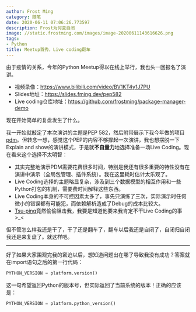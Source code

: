 ```yaml
---
author: Frost Ming
category: 随笔
date: 2020-06-11 07:06:26.773597
description: Frost为何变自闭
image: //static.frostming.com/images/image-20200611143616626.png
tags:
- Python
title: Meetup首秀，Live coding翻车
---
```


由于疫情的关系，今年的Python Meetup得以在线上举行，我也头一回报名了演讲。

* 视频录像：https://www.bilibili.com/video/BV1KT4y1J7PU
* Slides地址：https://slides.fming.dev/pep582
* Live coding仓库地址：https://github.com/frostming/package-manager-demo

现在开始简单的复盘发生了什么。

我一开始就敲定了本次演讲的主题是PEP 582，然后附带展示下我今年做的项目[pdm](https://github.com/frostming/pdm)。但转念一想，感觉这个PEP的内容不够撑起一次演讲，我也想摆脱一下Explain and show的演讲模式，于是就**不自量力**地选择准备一场Live Coding。现在看来这个选择不太明智：

* 其实完整地演示PDM需要花费很多时间，特别是我还有很多重要的特性没有在演讲中演示（全局包管理、插件系统）。我在这里耗时估计太乐观了。
* Live Coding选择的主题略显复杂，涉及到三个数据模型的相互作用和一些Python打包的机制，需要费时间解释这些东西。
* Live Coding本身的不可控因素太多了，事先只演练了三次，实际演示时任何微小的错误都有可能犯，而依赖解析造成了Debug的成本比较大。
* [Tsu-ping](https://github.com/uranusjr)竟然偷偷阻击我，我要是知道他要来我肯定不干Live Coding的事>_<

但不管怎么样我还是干了，干了还是翻车了，翻车以后我还是自闭了，自闭归自闭我还是来复盘了。就这样吧。

* * *

好了如果大家围观完我的窘迫以后，想知道问题出在哪了导致我没有成功？答案就在import语句之后的第一行代码：
```python
PYTHON_VERSION = platform.version()
```
这一句希望返回Python的版本号，但实际返回了当前系统的版本！正确的应该是：
```python
PYTHON_VERSION = platform.python_version()
```